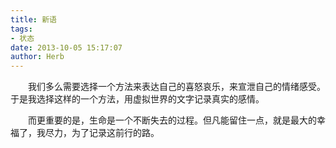 ```yaml
---
title: 新语
tags:
- 状态
date: 2013-10-05 15:17:07
author: Herb
---
```


　　我们多么需要选择一个方法来表达自己的喜怒哀乐，来宣泄自己的情绪感受。于是我选择这样的一个方法，用虚拟世界的文字记录真实的感情。

　　而更重要的是，生命是一个不断失去的过程。但凡能留住一点，就是最大的幸福了，我尽力，为了记录这前行的路。